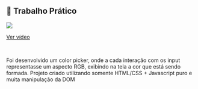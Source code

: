 
## 🚀 Trabalho Prático
<img src="https://play.vidyard.com/fMbEakjWrvyLGU2dNAErCV.jpg"/>

<a href="https://share.vidyard.com/watch/fMbEakjWrvyLGU2dNAErCV?" target="_blank">Ver vídeo</a>

<br>
<p>Foi desenvolvido um color picker, onde a cada interação com os input representasse um aspecto RGB, exibindo na tela a cor que está sendo formada. Projeto criado utilizando somente HTML/CSS + Javascript puro e muita manipulação da DOM</p>
